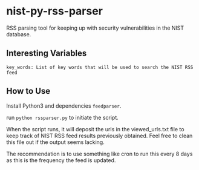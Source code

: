 # nist-py-rss-parser
RSS parsing tool for keeping up with security vulnerabilities in the NIST database.

## Interesting Variables
```
key_words: List of key words that will be used to search the NIST RSS feed
```
## How to Use
Install Python3 and dependencies `feedparser`.

run `python rssparser.py` to initiate the script.

When the script runs, it will deposit the urls in the viewed_urls.txt file to keep track of NIST RSS feed results previously obtained. Feel free to clean this file out if the output seems lacking.

The recommendation is to use something like cron to run this every 8 days as this is the frequency the feed is updated.
